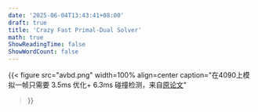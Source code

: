```yaml
---
date: '2025-06-04T13:43:41+08:00'
draft: true
title: 'Crazy Fast Primal-Dual Solver'
math: true
ShowReadingTime: false
ShowWordCount: false
---
```


{{< figure
  src="avbd.png"
  width=100%
  align=center
  caption="在4090上模拟一帧只需要 3.5ms 优化+ 6.3ms 碰撞检测，来自[原论文](https://graphics.cs.utah.edu/research/projects/avbd/)"
>}}

